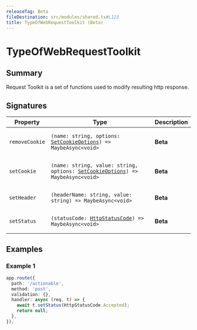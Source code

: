 ```yaml
---
releaseTag: Beta
fileDestination: src/modules/shared.ts#L123
title: TypeOfWebRequestToolkit (Beta)
---
```


# TypeOfWebRequestToolkit

## Summary

Request Toolkit is a set of functions used to modify resulting http response.

## Signatures

<table><thead><tr><th>Property</th><th>Type</th><th>Description</th></tr></thead><tbody><tr id="removecookie"><td><h3 aria-hidden="true" tabindex="-1" hidden>removeCookie</h3><pre class="language-ts"><code>removeCookie</code></pre></td><td><pre class="language-ts"><code>(name: string, options: <a href="SetCookieOptions.md">SetCookieOptions</a>) => MaybeAsync&lt;void&gt;</code></pre></td><td><div><strong>Beta</strong></div></td></tr><tr id="setcookie"><td><h3 aria-hidden="true" tabindex="-1" hidden>setCookie</h3><pre class="language-ts"><code>setCookie</code></pre></td><td><pre class="language-ts"><code>(name: string, value: string, options: <a href="SetCookieOptions.md">SetCookieOptions</a>) => MaybeAsync&lt;void&gt;</code></pre></td><td><div><strong>Beta</strong></div></td></tr><tr id="setheader"><td><h3 aria-hidden="true" tabindex="-1" hidden>setHeader</h3><pre class="language-ts"><code>setHeader</code></pre></td><td><pre class="language-ts"><code>(headerName: string, value: string) => MaybeAsync&lt;void&gt;</code></pre></td><td><div><strong>Beta</strong></div></td></tr><tr id="setstatus"><td><h3 aria-hidden="true" tabindex="-1" hidden>setStatus</h3><pre class="language-ts"><code>setStatus</code></pre></td><td><pre class="language-ts"><code>(statusCode: <a href="HttpStatusCode.md">HttpStatusCode</a>) => MaybeAsync&lt;void&gt;</code></pre></td><td><div><strong>Beta</strong></div></td></tr></tbody></table>

## Examples

### Example 1

```ts
app.route({
  path: '/actionable',
  method: 'post',
  validation: {},
  handler: async (req, t) => {
    await t.setStatus(HttpStatusCode.Accepted);
    return null;
  },
});
```
